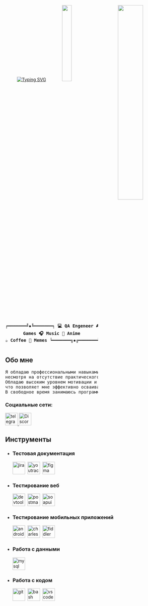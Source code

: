 <div align="center">
<a href="https://git.io/typing-svg"><img src="https://readme-typing-svg.demolab.com?font=Fira+Code&size=30&pause=1000&color=FFFF00&center=true&vCenter=true&width=440&height=60&lines=Hello-Hello!+;I+am+Svetlana;Junior+QA+Engineer" alt="Typing SVG" /></a>
<img src="https://github.com/Tosstiv/tosstiv/blob/main/assets/a0473e2846eea68c2d74602e5e79d2ac.jpg?raw=true" width="40%" align="right"/>
<img src="https://github.com/Tosstiv/tosstiv/blob/main/assets/new_cat.gif?raw=true" width="25%"/>
<pre align="center">

┍━━━━━━━╝✹╚━━━━━━━┑
**💻 QA Engeneer**
**🎮 Games**
**🎧 Music**
**🌸 Anime**
**☕️ Coffee**
**🐸 Memes**
┕━━━━━━━╗✹╔━━━━━━━┙
</pre>
</div>

## **Обо мне**
<pre>
Я обладаю профессиональными навыками в области ручного тестирования,
несмотря на отсутствие практического опыта работы в данной сфере. 
Обладаю высоким уровнем мотивации и профессионального энтузиазма, 
что позволяет мне эффективно осваивать новые знания и применять их на практике. 
В свободное время занимаюсь программированием и увлекаюсь видеоиграми.
</pre>
### Социальные сети:
  <div>
    <a href="https://t.me/tostivab" target="_blank">
        <img src="https://cdn-icons-png.flaticon.com/512/2111/2111646.png" width="40" height="40" alt="telegram">
    </a>
    <a href="https://discord.com/users/726539474401493065" target="_blank">
        <img src="https://raw.githubusercontent.com/danielcranney/readme-generator/main/public/icons/socials/discord.svg" width="40" height="40" alt="Discord"/>
    </a>
  </div>

## **Инструменты**



- ### **Тестовая документация**
    <div >
    <img src="https://cdn.jsdelivr.net/gh/devicons/devicon/icons/jira/jira-original.svg" title="jira" alt="jira" width="40" height="40"/>&nbsp
    <img src="https://upload.wikimedia.org/wikipedia/commons/thumb/8/8d/YouTrack_Icon.svg/1024px-YouTrack_Icon.svg.png?20200803082248" title="youtrack" alt="youtrack" width="40" height="40"/>&nbsp
    <img src="https://cdn.jsdelivr.net/gh/devicons/devicon/icons/figma/figma-original.svg" title="figma" alt="figma" width="40" height="40"/>&nbsp
    </div>



- ### **Тестирование веб**
    <div>
    <img src="https://d33wubrfki0l68.cloudfront.net/38b5c953a4667366685d55db55d057c86db1fc54/a0fdc/static/acae6b24d940347661ca901ea07f47c1/chrome-dev-logo-icon.png" title="devtools" alt="devtools" width="40" height="40"/>&nbsp
    <img src="https://seeklogo.com/images/P/postman-logo-0087CA0D15-seeklogo.com.png" title="postman" alt="postman" width="40" height="40"/>&nbsp
    <img src="https://www.ph4.org/_RU/DL/LOGO_ICON/s/soapui.gif" title="soapui" alt="soapui" width="40" height="40"/>&nbsp
    </div>



- ### **Тестирование мобильных приложений**
    <div>
    <img src="https://cdn.jsdelivr.net/gh/devicons/devicon/icons/androidstudio/androidstudio-original.svg" title="android-studio" alt="android-studio" width="40" height="40"/>&nbsp
    <img src="https://cdn.icon-icons.com/icons2/3053/PNG/512/charles_proxy_macos_bigsur_icon_190302.png" title="charles-proxy" alt="charles-proxy" width="40" height="40"/>&nbsp
    <img src="https://www.megaleechers.com/storage/Fiddler-Everywhere-Icon.png" title="fiddler" alt="fiddler" width="40" height="40"/>&nbsp
    </div>

- ### **Работа с данными**
    <div>
    <img src="https://cdn.jsdelivr.net/gh/devicons/devicon/icons/mysql/mysql-original.svg" title="mysql" alt="mysql" width="40" height="40"/>
    </div>



- ### **Работа с кодом**
    <div>
    <img src="https://cdn.jsdelivr.net/gh/devicons/devicon/icons/git/git-original.svg" title="git" alt="git" width="40" height="40"/>&nbsp
    <img src="https://upload.wikimedia.org/wikipedia/commons/thumb/4/4b/Bash_Logo_Colored.svg/1024px-Bash_Logo_Colored.svg.png?20180723054350" title="bash" alt="bash" width="40" height="40"/>&nbsp
    <img src="https://cdn.jsdelivr.net/gh/devicons/devicon/icons/vscode/vscode-original.svg" title="vscode" alt="vscode" width="40" height="40"/>&nbsp
    </div>








